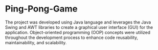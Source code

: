 # Ping-Pong-Game
The project was developed using Java language and leverages the Java Swing and AWT libraries to create a graphical user interface (GUI) for the application. Object-oriented programming (OOP) concepts were utilized throughout the development process to enhance code reusability, maintainability, and scalability.
